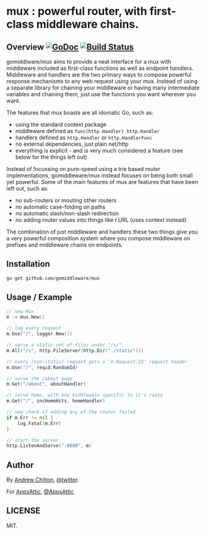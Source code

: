 # mux : powerful router, with first-class middleware chains.

## Overview [![GoDoc](https://godoc.org/github.com/gomiddleware/mux?status.svg)](https://godoc.org/github.com/gomiddleware/mux) [![Build Status](https://travis-ci.org/gomiddleware/mux.svg)](https://travis-ci.org/gomiddleware/mux)

gomiddlware/mux aims to provide a neat interface for a mux with middleware included as first-class functions as well as
endpoint handlers. Middleware and handlers are the two primary ways to compose powerful response mechanisms to any web
request using your mux. Instead of using a separate library for chaining your middleware or having many intermediate
variables and chaining them, just use the functions you want wherever you want.

The features that mux boasts are all idomatic Go, such as:

* using the standard context package
* middleware defined as `func(http.Handler) http.Handler`
* handlers defined as `http.Handler` or `http.HandlerFunc`
* no external dependencies, just plain net/http
* everything is explicit - and is very much considered a feature (see below for the things left out)

Instead of focussing on pure-speed using a trie based router implementations, gomiddleware/mux instead focuses on
being both small yet powerful. Some of the main features of mux are features that have been left out, such as:

* no sub-routers or mouting other routers
* no automatic case-folding on paths
* no automatic slash/non-slash redirection
* no adding router values into things like r.URL (uses context instead)

The combination of just middleware and handlers these two things give you a very powerful composition system where you
compose middleware on prefixes and middleware chains on endpoints.

## Installation

```sh
go get github.com/gomiddleware/mux
```

## Usage / Example

```go
// new Mux
m := mux.New()

// log every request
m.Use("/", logger.New())

// serve a static set of files under "/s/"
m.All("/s", http.FileServer(http.Dir("./static")))

// every (non-static) request gets a 'X-Request-ID' request header
m.Use("/", reqid.RandomId)

// serve the /about page
m.Get("/about", aboutHandler)

// serve home, with one middleware specific to it's route
m.Get("/", incHomeHits, homeHandler)

// now check if adding any of the routes failed
if m.Err != nil {
    log.Fatal(m.Err)
}

// start the server
http.ListenAndServe(":8080", m)
```

## Author ##

By [Andrew Chilton](https://chilts.org/), [@twitter](https://twitter.com/andychilton).

For [AppsAttic](https://appsattic.com/), [@AppsAttic](https://twitter.com/AppsAttic).

## LICENSE

MIT.

